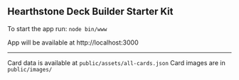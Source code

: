 Hearthstone Deck Builder Starter Kit
---------------

To start the app run:
`node bin/www`


App will be available at http://localhost:3000

----------------

Card data is available at `public/assets/all-cards.json`
Card images are in `public/images/`